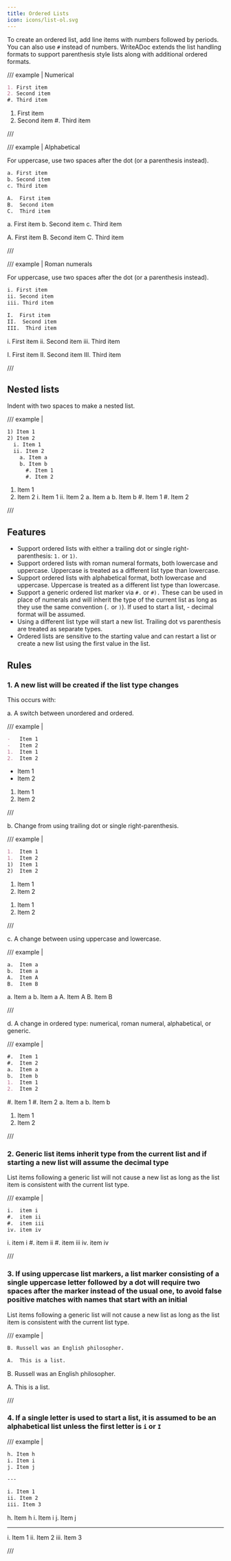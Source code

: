 ```yaml
---
title: Ordered Lists
icon: icons/list-ol.svg
---
```


To create an ordered list, add line items with numbers followed by periods. You can also use `#` instead of numbers.
WriteADoc extends the list handling formats to support parenthesis style lists along with additional ordered formats.

/// example | Numerical

```md
1. First item
2. Second item
#. Third item
```

1. First item
2. Second item
#. Third item

///

<!--  -->

/// example | Alphabetical

For uppercase, use two spaces after the dot (or a parenthesis instead).

```md
a. First item
b. Second item
c. Third item

A.  First item
B.  Second item
C.  Third item
```

a. First item
b. Second item
c. Third item

A.  First item
B.  Second item
C.  Third item

///

<!--  -->

/// example | Roman numerals

For uppercase, use two spaces after the dot (or a parenthesis instead).

```md
i. First item
ii. Second item
iii. Third item

I.  First item
II.  Second item
III.  Third item

```

i. First item
ii. Second item
iii. Third item

I.  First item
II.  Second item
III.  Third item

///


## Nested lists

Indent with two spaces to make a nested list.

/// example |

```md
1) Item 1
2) Item 2
  i. Item 1
  ii. Item 2
    a. Item a
    b. Item b
      #. Item 1
      #. Item 2
```

1) Item 1
2) Item 2
  i. Item 1
  ii. Item 2
    a. Item a
    b. Item b
      #. Item 1
      #. Item 2

///


## Features

- Support ordered lists with either a trailing dot or single right-parenthesis: `1.` or `1)`.
- Support ordered lists with roman numeral formats, both lowercase and uppercase. Uppercase is treated as a different list type than lowercase.
- Support ordered lists with alphabetical format, both lowercase and uppercase. Uppercase is treated as a different list type than lowercase.
- Support a generic ordered list marker via `#.` or `#).` These can be used in place of numerals and will inherit the type of the current list
as long as they use the same convention (`.` or `)`). If used to start a list, - decimal format will be assumed.
- Using a different list type will start a new list. Trailing dot vs parenthesis are treated as separate types.
- Ordered lists are sensitive to the starting value and can restart a list or create a new list using the first value in the list.


## Rules

### 1.  A new list will be created if the list type changes

This occurs with:

a. A switch between unordered and ordered.

/// example |

```md
-   Item 1
-   Item 2
1.  Item 1
2.  Item 2
```

-   Item 1
-   Item 2
1.  Item 1
2.  Item 2

///

b. Change from using trailing dot or single right-parenthesis.

/// example |

```md
1.  Item 1
1.  Item 2
1)  Item 1
2)  Item 2
```

1.  Item 1
1.  Item 2
1)  Item 1
2)  Item 2

///

c. A change between using uppercase and lowercase.

/// example |

```md
a.  Item a
b.  Item a
A.  Item A
B.  Item B
```

a.  Item a
b.  Item a
A.  Item A
B.  Item B

///

d. A change in ordered type: numerical, roman numeral, alphabetical, or generic.

/// example |

```md
#.  Item 1
#.  Item 2
a.  Item a
b.  Item b
1.  Item 1
2.  Item 2
```

#.  Item 1
#.  Item 2
a.  Item a
b.  Item b
1.  Item 1
2.  Item 2

///

### 2. Generic list items inherit type from the current list and if starting a new list will assume the decimal type

List items following a generic list will not cause a new list as long as the list item is consistent with the current list type.

/// example |

```md
i.  item i
#.  item ii
#.  item iii
iv. item iv
```

i.  item i
#.  item ii
#.  item iii
iv. item iv

///

### 3. If using uppercase list markers, a list marker consisting of a single uppercase letter followed by a dot will require two spaces after the marker instead of the usual one, to avoid false positive matches with names that start with an initial

List items following a generic list will not cause a new list as long as the list item is consistent with the current list type.

/// example |

```md
B. Russell was an English philosopher.

A.  This is a list.
```

B. Russell was an English philosopher.

A.  This is a list.

///

### 4. If a single letter is used to start a list, it is assumed to be an alphabetical list unless the first letter is `i` or `I`

/// example |

```md
h. Item h
i. Item i
j. Item j

---

i. Item 1
ii. Item 2
iii. Item 3
```

h. Item h
i. Item i
j. Item j

---

i. Item 1
ii. Item 2
iii. Item 3

///
